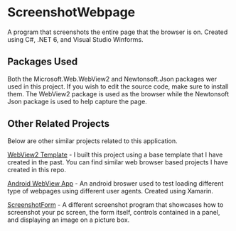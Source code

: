 # ScreenshotWebpage
A program that screenshots the entire page that the browser is on. Created using C#, .NET 6, and Visual Studio Winforms.

**Packages Used**
------------------
Both the Microsoft.Web.WebView2 and Newtonsoft.Json packages wer used in this project. If you wish to edit the source code, make sure to install them. The WebView2 package is used as the browser while the Newtonsoft Json package is used to help capture the page.

**Other Related Projects**
-----------------------
Below are other similar projects related to this application.

[WebView2 Template](https://github.com/Kttra/webView2Template) - I built this project using a base template that I have created in the past. You can find similar web browser based projects I have created in this repo.

[Android WebView App](https://github.com/Kttra/webViewXAM-Android) - An android broswer used to test loading different type of webpages using different user agents. Created using Xamarin.

[ScreenshotForm](https://github.com/Kttra/ScreenshotForm) - A different screenshot program that showcases how to screenshot your pc screen, the form itself, controls contained in a panel, and displaying an image on a picture box.
